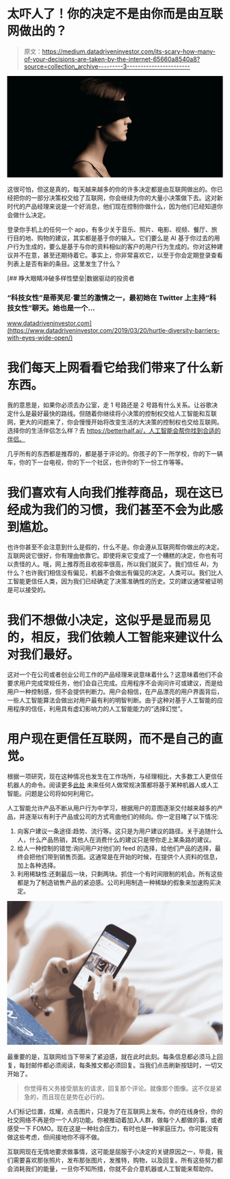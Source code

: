 # 太吓人了！你的决定不是由你而是由互联网做出的？

> 原文：<https://medium.datadriveninvestor.com/its-scary-how-many-of-your-decisions-are-taken-by-the-internet-65660a8540a8?source=collection_archive---------3----------------------->

![](img/e78ed2715370d65599c14bf601c44faa.png)

这很可怕，但这是真的，每天越来越多的你的许多决定都是由互联网做出的。你已经把你的一部分决策权交给了互联网，你会继续为你的大量小决策做下去。这对新时代的产品经理来说是一个好消息，他们现在控制你做什么，因为他们已经知道你会做什么决定。

登录你手机上的任何一个 app，有多少关于音乐、照片、电影、视频、餐厅、旅行目的地、购物的建议，其实都是基于你的输入。它们要么是 AI 基于你过去的用户行为生成的，要么是基于与你的资料相似的客户的用户行为生成的。你对这种建议并不在意，甚至还期待着它。事实上，你非常喜欢它，以至于你会定期登录查看列表上是否有新的条目。这里发生了什么？

[](https://www.datadriveninvestor.com/2019/03/20/hurtle-diversity-barriers-with-eyes-wide-open/) [## 睁大眼睛冲破多样性壁垒|数据驱动的投资者

### “科技女性”是蒂芙尼·霍兰的激情之一，最初她在 Twitter 上主持“科技女性”聊天。她也是一个…

www.datadriveninvestor.com](https://www.datadriveninvestor.com/2019/03/20/hurtle-diversity-barriers-with-eyes-wide-open/) 

# 我们每天上网看看它给我们带来了什么新东西。

我的意思是，如果你必须去办公室，走 1 号路还是 2 号路有什么关系。让谷歌决定什么是最好最快的路线。但随着你继续将小决策的控制权交给人工智能和互联网，更大的问题来了，你会慢慢开始将改变生活的大决策的控制权也交给互联网。选择你的生活伴侣怎么样？去 https://betterhalf.ai/，人工智能会帮你找到合适的伴侣。

几乎所有的东西都是推荐的，都是基于评论的。你孩子的下一所学校，你的下一辆车，你的下一台电视，你的下一个社区，也许你的下一份工作等等。

# 我们喜欢有人向我们推荐商品，现在这已经成为我们的习惯，我们甚至不会为此感到尴尬。

也许你甚至不会注意到什么是假的，什么不是。你会遵从互联网帮你做出的决定。互联网说它很好，你有理由依靠它。即使将来它变成了一个糟糕的决定，你也有可以责怪的人。哦，网上推荐而且收视率很高，所以我们就买了。我们信任 AI，为什么？也许我们相信没有偏见，机器不会做出有偏见的决定。人类可以。我们比人工智能更信任人类，因为我们已经确定了决策准确性的历史。艾的建议通常被证明是可以接受的。

# 我们不想做小决定，这似乎是显而易见的，相反，我们依赖人工智能来建议什么对我们最好。

这对一个在公司或者创业公司工作的产品经理来说意味着什么？这意味着他们不会要求用户完成常规任务，他们会自己完成。应用程序不会询问许可或建议，而是给用户一种控制感，但不会提供判断力。用户会相信，在产品漂亮的用户界面背后，一些人工智能算法会做出对用户最有利的明智判断。由于这种对基于人工智能的应用程序的信任，利用具有虚幻影响力的人工智能能力的“选择幻觉”。

# 用户现在更信任互联网，而不是自己的直觉。

根据一项研究，现在这种情况也发生在工作场所，与经理相比，大多数工人更信任机器人的命令。阅读更多[此处](https://www.weforum.org/agenda/2019/11/how-artificial-intelligence-is-redefining-the-role-of-manager)
未来任何人做常规决策都将基于某种机器人或人工智能。问题是公司将如何利用它。

人工智能允许产品不断从用户行为中学习，根据用户的意图逐渐交付越来越多的产品，并逐渐以有利于产品或公司的方式弯曲他们的倾向。你一定目睹了以下情况:

1.  向客户建议一条途径:趋势、流行等。这只是为用户建议的路径。关于追随什么人，什么产品热销，其他人在消费什么的建议只是带你走上某条路的建议。
2.  给人一种控制的错觉:询问用户对他们的 feed 的选择，给他们产品的选择，最终会把他们带到销售页面。这通常是在开始的时候，在提供个人资料的信息，加上各种选择。
3.  利用稀缺性:还剩最后一块，只剩两块。抓住一个有时间限制的机会。所有这些都是为了制造销售产品的紧迫感。公司利用制造一种稀缺的假象来加速购买决定。

![](img/0366ed137d08f3145256ac239b919270.png)

最重要的是，互联网给当下带来了紧迫感，就在此时此刻。每条信息都必须马上回复，每封邮件都必须阅读，每条推文都必须回复。当我们点击刷新按钮时，一切又开始了。

> 你觉得有义务接受朋友的请求，回复那个评论。就像那个图像。这不仅是紧急的，而且现在是势在必行的。

人们标记位置，炫耀，点击图片，只是为了在互联网上发布。你的在线身份，你的社交网络不再是你一个人的功能。你被推动着加入人群，做每个人都做的事，或者感受一下 FOMO。现在这是一种社会压力，有时也是一种家庭压力。你可能没有做这些考虑，但间接地你不得不做。

互联网现在无情地要求做事情，这可能是屈服于小决定的关键原因之一，毕竟，我们需要喜欢那张照片，发布那张图片，发推特，购物，以及回复。所有这些努力都会消耗我们的能量，一旦你不知所措，你就不会介意机器或人工智能来帮助你。
